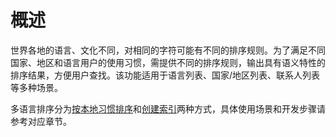 # 概述

<!--Kit: Localization Kit-->
<!--Subsystem: Global-->
<!--Owner: @yliupy-->
<!--Designer: @sunyaozu-->
<!--Tester: @lpw_work-->
<!--Adviser: @Brilliantry_Rui-->

世界各地的语言、文化不同，对相同的字符可能有不同的排序规则。为了满足不同国家、地区和语言用户的使用习惯，需提供不同的排序规则，输出具有语义特性的排序结果，方便用户查找。该功能适用于语言列表、国家/地区列表、联系人列表等多种场景。

多语言排序分为[按本地习惯排序](i18n-sorting-local.md)和[创建索引](i18n-sorting-index.md)两种方式，具体使用场景和开发步骤请参考对应章节。

